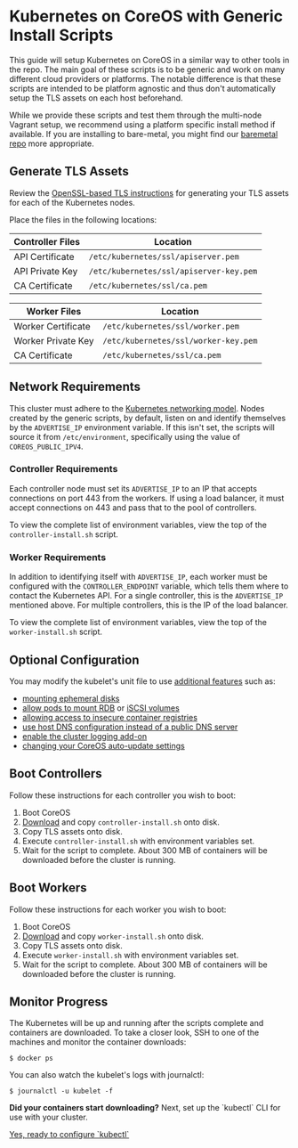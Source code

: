 # Kubernetes on CoreOS with Generic Install Scripts

This guide will setup Kubernetes on CoreOS in a similar way to other tools in the repo. The main goal of these scripts is to be generic and work on many different cloud providers or platforms. The notable difference is that these scripts are intended to be platform agnostic and thus don't automatically setup the TLS assets on each host beforehand.

While we provide these scripts and test them through the multi-node Vagrant setup, we recommend using a platform specific install method if available. If you are installing to bare-metal, you might find our [baremetal repo](https://github.com/coreos/coreos-baremetal) more appropriate.

## Generate TLS Assets

Review the [OpenSSL-based TLS instructions][openssl] for generating your TLS assets for each of the Kubernetes nodes.

Place the files in the following locations:

| Controller Files | Location |
|------------------|----------|
| API Certificate | `/etc/kubernetes/ssl/apiserver.pem` |
| API Private Key | `/etc/kubernetes/ssl/apiserver-key.pem` |
| CA Certificate | `/etc/kubernetes/ssl/ca.pem` |

| Worker Files | Location |
|------------------|----------|
| Worker Certificate | `/etc/kubernetes/ssl/worker.pem` |
| Worker Private Key | `/etc/kubernetes/ssl/worker-key.pem` |
| CA Certificate | `/etc/kubernetes/ssl/ca.pem` |

## Network Requirements

This cluster must adhere to the [Kubernetes networking model][networking]. Nodes created by the generic scripts, by default, listen on and identify themselves by the `ADVERTISE_IP` environment variable. If this isn't set, the scripts will source it from `/etc/environment`, specifically using the value of `COREOS_PUBLIC_IPV4`.

### Controller Requirements

Each controller node must set its `ADVERTISE_IP` to an IP that accepts connections on port 443 from the workers. If using a load balancer, it must accept connections on 443 and pass that to the pool of controllers.

To view the complete list of environment variables, view the top of the `controller-install.sh` script.

### Worker Requirements

In addition to identifying itself with `ADVERTISE_IP`, each worker must be configured with the `CONTROLLER_ENDPOINT` variable, which tells them where to contact the Kubernetes API. For a single controller, this is the `ADVERTISE_IP` mentioned above. For multiple controllers, this is the IP of the load balancer.

To view the complete list of environment variables, view the top of the `worker-install.sh` script.

## Optional Configuration

You may modify the kubelet's unit file to use [additional features][rkt-opts-examples] such as:

- [mounting ephemeral disks][mount-disks]
- [allow pods to mount RDB][rdb] or [iSCSI volumes][iscsi]
- [allowing access to insecure container registries][insecure-registry]
- [use host DNS configuration instead of a public DNS server][host-dns]
- [enable the cluster logging add-on][cluster-logging]
- [changing your CoreOS auto-update settings][update]

## Boot Controllers

Follow these instructions for each controller you wish to boot:

1. Boot CoreOS
1. [Download][controller-script] and copy `controller-install.sh` onto disk.
1. Copy TLS assets onto disk.
1. Execute `controller-install.sh` with environment variables set.
1. Wait for the script to complete. About 300 MB of containers will be downloaded before the cluster is running.

## Boot Workers

Follow these instructions for each worker you wish to boot:

1. Boot CoreOS
1. [Download][worker-script] and copy `worker-install.sh` onto disk.
1. Copy TLS assets onto disk.
1. Execute `worker-install.sh` with environment variables set.
1. Wait for the script to complete. About 300 MB of containers will be downloaded before the cluster is running.

## Monitor Progress

The Kubernetes will be up and running after the scripts complete and containers are downloaded. To take a closer look, SSH to one of the machines and monitor the container downloads:

```
$ docker ps
```

You can also watch the kubelet's logs with journalctl:

```
$ journalctl -u kubelet -f
```

<div class="co-m-docs-next-step">
  <p><strong>Did your containers start downloading?</strong> Next, set up the `kubectl` CLI for use with your cluster.</p>
  <a href="configure-kubectl.md" class="btn btn-primary btn-icon-right"  data-category="Docs Next" data-event="Kubernetes: kubectl">Yes, ready to configure `kubectl`</a>
</div>

[openssl]: openssl.md
[networking]: kubernetes-networking.md
[rkt-opts-examples]: kubelet-wrapper.md#customizing-rkt-options
[rdb]: kubelet-wrapper.md#allow-pods-to-use-rbd-volumes
[iscsi]: kubelet-wrapper.md#allow-pods-to-use-iscsi-mounts
[host-dns]: kubelet-wrapper.md#use-the-hosts-dns-configuration
[cluster-logging]: kubelet-wrapper.md#use-the-cluster-logging-add-on
[mount-disks]: https://coreos.com/os/docs/latest/mounting-storage.html
[insecure-registry]: https://coreos.com/os/docs/latest/registry-authentication.html#using-a-registry-without-ssl-configured
[update]: https://coreos.com/os/docs/latest/switching-channels.html
[controller-script]: ../multi-node/generic/controller-install.sh
[worker-script]: ../multi-node/generic/worker-install.sh
